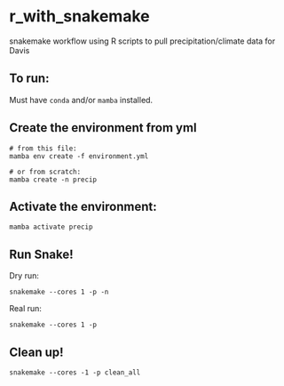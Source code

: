 # r_with_snakemake

snakemake workflow using R scripts to pull precipitation/climate data for Davis

## To run:

Must have `conda` and/or `mamba` installed. 

## Create the environment from yml

```
# from this file:
mamba env create -f environment.yml

# or from scratch:
mamba create -n precip
```

## Activate the environment:

```
mamba activate precip
```

## Run Snake!

Dry run: 

```
snakemake --cores 1 -p -n 
```

Real run:
```
snakemake --cores 1 -p
```

## Clean up!

`snakemake --cores -1 -p clean_all`